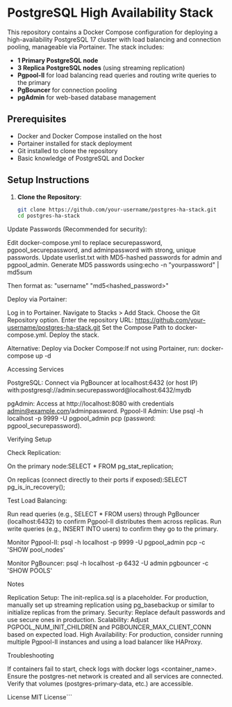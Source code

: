 # PostgreSQL High Availability Stack

This repository contains a Docker Compose configuration for deploying a high-availability PostgreSQL 17 cluster with load balancing and connection pooling, manageable via Portainer. The stack includes:

- **1 Primary PostgreSQL node**
- **3 Replica PostgreSQL nodes** (using streaming replication)
- **Pgpool-II** for load balancing read queries and routing write queries to the primary
- **PgBouncer** for connection pooling
- **pgAdmin** for web-based database management

## Prerequisites

- Docker and Docker Compose installed on the host
- Portainer installed for stack deployment
- Git installed to clone the repository
- Basic knowledge of PostgreSQL and Docker

## Setup Instructions

1. **Clone the Repository**:
   ```bash
   git clone https://github.com/your-username/postgres-ha-stack.git
   cd postgres-ha-stack


Update Passwords (Recommended for security):

Edit docker-compose.yml to replace securepassword, pgpool_securepassword, and adminpassword with strong, unique passwords.
Update userlist.txt with MD5-hashed passwords for admin and pgpool_admin. Generate MD5 passwords using:echo -n "yourpassword" | md5sum

Then format as: "username" "md5<hashed_password>"


Deploy via Portainer:

Log in to Portainer.
Navigate to Stacks > Add Stack.
Choose the Git Repository option.
Enter the repository URL: https://github.com/your-username/postgres-ha-stack.git
Set the Compose Path to docker-compose.yml.
Deploy the stack.


Alternative: Deploy via Docker Compose:If not using Portainer, run:
docker-compose up -d



Accessing Services

PostgreSQL: Connect via PgBouncer at localhost:6432 (or host IP) with:postgresql://admin:securepassword@localhost:6432/mydb


pgAdmin: Access at http://localhost:8080 with credentials admin@example.com/adminpassword.
Pgpool-II Admin: Use psql -h localhost -p 9999 -U pgpool_admin pcp (password: pgpool_securepassword).

Verifying Setup

Check Replication:

On the primary node:SELECT * FROM pg_stat_replication;


On replicas (connect directly to their ports if exposed):SELECT pg_is_in_recovery();




Test Load Balancing:

Run read queries (e.g., SELECT * FROM users) through PgBouncer (localhost:6432) to confirm Pgpool-II distributes them across replicas.
Run write queries (e.g., INSERT INTO users) to confirm they go to the primary.


Monitor Pgpool-II:
psql -h localhost -p 9999 -U pgpool_admin pcp -c 'SHOW pool_nodes'


Monitor PgBouncer:
psql -h localhost -p 6432 -U admin pgbouncer -c 'SHOW POOLS'



Notes

Replication Setup: The init-replica.sql is a placeholder. For production, manually set up streaming replication using pg_basebackup or similar to initialize replicas from the primary.
Security: Replace default passwords and use secure ones in production.
Scalability: Adjust PGPOOL_NUM_INIT_CHILDREN and PGBOUNCER_MAX_CLIENT_CONN based on expected load.
High Availability: For production, consider running multiple Pgpool-II instances and using a load balancer like HAProxy.

Troubleshooting

If containers fail to start, check logs with docker logs <container_name>.
Ensure the postgres-net network is created and all services are connected.
Verify that volumes (postgres-primary-data, etc.) are accessible.

License
MIT License```
